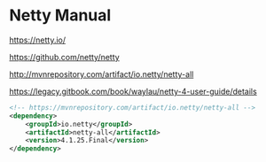 # Netty Manual

<https://netty.io/>

<https://github.com/netty/netty>

<http://mvnrepository.com/artifact/io.netty/netty-all>

<https://legacy.gitbook.com/book/waylau/netty-4-user-guide/details>

```xml
<!-- https://mvnrepository.com/artifact/io.netty/netty-all -->
<dependency>
    <groupId>io.netty</groupId>
    <artifactId>netty-all</artifactId>
    <version>4.1.25.Final</version>
</dependency>
```